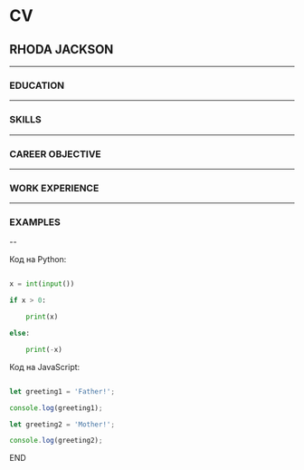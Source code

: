 # CV

## RHODA JACKSON


---

### EDUCATION


---

### SKILLS


---

### CAREER OBJECTIVE


---

### WORK EXPERIENCE


---

### EXAMPLES  
--

Код на Python:

```python

x = int(input())

if x > 0:

    print(x)

else:

    print(-x)

```

Код на JavaScript:

```javascript

let greeting1 = 'Father!';

console.log(greeting1);

let greeting2 = 'Mother!';

console.log(greeting2);

```
END